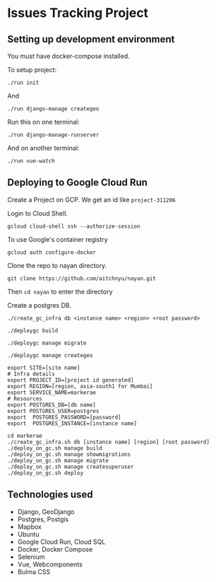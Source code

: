 # Issues Tracking Project

## Setting up development environment

You must have docker-compose installed.

To setup project:

`./run init`

And 

`./run django-manage creategeo`

Run this on one terminal:

`./run django-manage-runserver`

And on another terminal:

`./run vue-watch`

## Deploying to Google Cloud Run

Create a Project on GCP. We get an id like `project-311206`

Login to Cloud Shell.

`gcloud cloud-shell ssh --authorize-session`

To use Google's container registry

`gcloud auth configure-docker`

Clone the repo to nayan directory.

`git clone https://github.com/aitchnyu/nayan.git`

Then `cd nayan` to enter the directory

Create a postgres DB.

`./create_gc_infra db <instance name> <region> <root password>`

`./deploygc build`

`./deploygc manage migrate`

`./deploygc manage creategeo`


```
export SITE=[site name]
# Infra details
export PROJECT_ID=[project id generated]
export REGION=[region, asia-south1 for Mumbai]
export SERVICE_NAME=markerae
# Resources
export POSTGRES_DB=[db name]
export POSTGRES_USER=postgres
export  POSTGRES_PASSWORD=[password]
export  POSTGRES_INSTANCE=[instance name]
```

```
cd markerae
./create_gc_infra.sh db [instance name] [region] [root password]
./deploy_on_gc.sh manage build
./deploy_on_gc.sh manage showmigrations
./deploy_on_gc.sh manage migrate
./deploy_on_gc.sh manage createsuperuser
./deploy_on_gc.sh deploy
```

## Technologies used
- Django, GeoDjango
- Postgres, Postgis
- Mapbox
- Ubuntu
- Google Cloud Run, Cloud SQL
- Docker, Docker Compose
- Selenium
- Vue, Webcomponents
- Bulma CSS